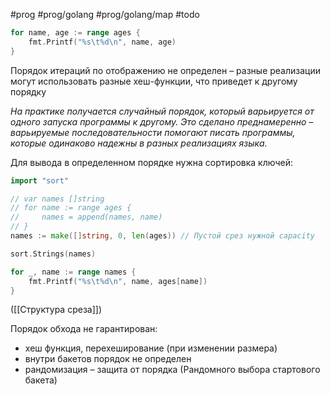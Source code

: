 #prog #prog/golang #prog/golang/map #todo

```go
for name, age := range ages {
	fmt.Printf("%s\t%d\n", name, age)
}
```
Порядок итераций по отображению не определен – разные реализации могут использовать разные хеш-функции, что приведет к другому порядку

*На практике по­лучается случайный порядок, который варьируется от одного запуска программы к*
*другому. Это сделано преднамеренно – варьируемые последовательности помогают писать программы, которые одинаково надежны в разных реализациях языка.*

Для вывода в определенном порядке нужна сортировка ключей:
```go
import "sort"

// var names []string
// for name := range ages {
//     names = append(names, name)
// }
names := make([]string, 0, len(ages)) // Пустой срез нужной capacity

sort.Strings(names)

for _, name := range names {
	fmt.Printf("%s\t%d\n", name, ages[name])
}
```
([[Структура среза]])

Порядок обхода не гарантирован:
- хеш функция, перехеширование (при изменении размера)
- внутри бакетов порядок не определен
- рандомизация – защита от порядка (Рандомного выбора стартового бакета)
